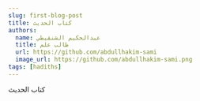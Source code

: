 ```yaml
---
slug: first-blog-post
title: كتاب الحديث
authors:
  name: عبدالحكيم الشنقيطي
  title: طالب علم
  url: https://github.com/abdullhakim-sami
  image_url: https://github.com/abdullhakim-sami.png
tags: [hadiths]
---
```


كتاب الحديث
<!--stackedit_data:
eyJoaXN0b3J5IjpbNjc0MTk2NTU3LC0zOTcyNTY3XX0=
-->